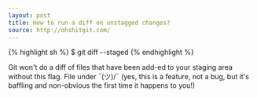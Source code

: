 ```yaml
---
layout: post
title: How to run a diff on unstagged changes?
source: http://ohshitgit.com/
---
```


{% highlight sh %}
$ git diff --staged
{% endhighlight %}

Git won't do a diff of files that have been add-ed to your staging area without this flag. File under ¯(ツ)/¯ (yes, this is a feature, not a bug, but it's baffling and non-obvious the first time it happens to you!)
